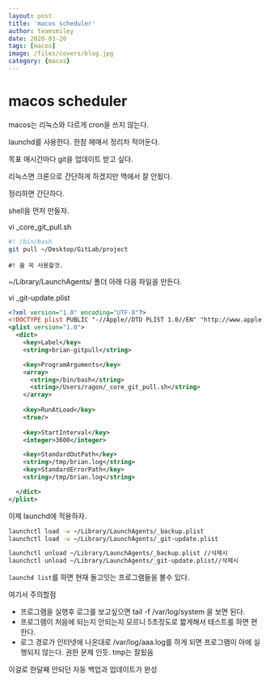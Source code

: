 ```yaml
---
layout: post
title: 'macos scheduler' 
author: teamsmiley
date: 2020-03-20
tags: [macos]
image: /files/covers/blog.jpg
category: {macos}
---
```


# macos scheduler
macos는 리눅스와 다르게 cron을 쓰지 않는다.

launchd를 사용한다. 한참 헤매서 정리차 적어둔다.

목표 매시간마다 git을 업데이트 받고 싶다. 

리눅스면 크론으로 간단하게 하겠지만 맥에서 잘 안됬다. 

정리하면 간단하다.

shell을 먼저 만들자. 

vi _core_git_pull.sh
```bash
#! /bin/bash 
git pull ~/Desktop/GitLab/project
```

`#! 을 꼭 사용할것.`

~/Library/LaunchAgents/ 폴더 아래 다음 파일을 만든다. 

vi _git-update.plist
```xml
<?xml version="1.0" encoding="UTF-8"?>
<!DOCTYPE plist PUBLIC "-//Apple//DTD PLIST 1.0//EN" "http://www.apple.com/DTDs/PropertyList-1.0.dtd">
<plist version="1.0">
  <dict>
    <key>Label</key>
    <string>brian-gitpull</string>

    <key>ProgramArguments</key>
    <array>
      <string>/bin/bash</string>
      <string>/Users/ragon/_core_git_pull.sh</string>
    </array>
    
    <key>RunAtLoad</key>
    <true/>
    
    <key>StartInterval</key>
    <integer>3600</integer>

    <key>StandardOutPath</key>
    <string>/tmp/brian.log</string>
    <key>StandardErrorPath</key>
    <string>/tmp/brian.log</string>

  </dict>
</plist>
```

이제 launchd에 적용하자.
```bash
launchctl load -w ~/Library/LaunchAgents/_backup.plist
launchctl load -w ~/Library/LaunchAgents/_git-update.plist

launchctl unload ~/Library/LaunchAgents/_backup.plist //삭제시
launchctl unload ~/Library/LaunchAgents/_git-update.plist//삭제시
```

`launchd list`를 하면 현재 돌고잇는 프로그램들을 볼수 있다.

여기서 주의할점
* 프로그램을 실행후 로그를 보고싶으면 tail -f /var/log/system 을 보면 된다.
* 프로그램이 처음에 되는지 안되는지 모르니 5초정도로 짧게해서 테스트를 하면 편한다.
* 로그 경로가 인터넷에 나온대로 /var/log/aaa.log를 하게 되면 프로그램이 아에 실행되지 않는다. 권한 문제 인듯. tmp는 잘됬음

이걸로 한달째 안되던 자동 백업과 업데이트가 완성 





